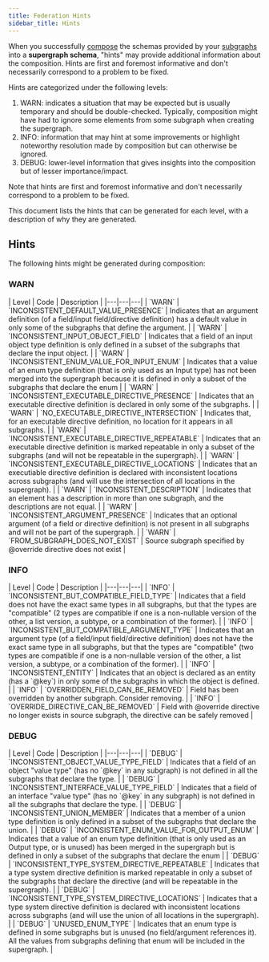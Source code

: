 ```yaml
---
title: Federation Hints
sidebar_title: Hints
---
```


When you successfully [compose](./federated-types/composition) the schemas provided by your [subgraphs](./subgraphs/) into a **supergraph schema**, "hints" may provide additional information about the composition. Hints are first and foremost informative and don't necessarily correspond to a problem to be fixed.

Hints are categorized under the following levels:
1. WARN: indicates a situation that may be expected but is usually temporary and should be double-checked. Typically, composition might have had to ignore some elements from some subgraph when creating the supergraph.
2. INFO: information that may hint at some improvements or highlight noteworthy resolution made by composition but can otherwise be ignored.
3. DEBUG: lower-level information that gives insights into the composition but of lesser importance/impact.

Note that hints are first and foremost informative and don't necessarily correspond to a problem to be fixed.

This document lists the hints that can be generated for each level, with a description of why they are generated.


## Hints

The following hints might be generated during composition:

### WARN

<div class="sticky-table">
| Level | Code | Description |
|---|---|---|
| `WARN` | `INCONSISTENT_DEFAULT_VALUE_PRESENCE` | Indicates that an argument definition (of a field/input field/directive definition) has a default value in only some of the subgraphs that define the argument. |
| `WARN` | `INCONSISTENT_INPUT_OBJECT_FIELD` | Indicates that a field of an input object type definition is only defined in a subset of the subgraphs that declare the input object. |
| `WARN` | `INCONSISTENT_ENUM_VALUE_FOR_INPUT_ENUM` | Indicates that a value of an enum type definition (that is only used as an Input type) has not been merged into the supergraph because it is defined in only a subset of the subgraphs that declare the enum |
| `WARN` | `INCONSISTENT_EXECUTABLE_DIRECTIVE_PRESENCE` | Indicates that an executable directive definition is declared in only some of the subgraphs. |
| `WARN` | `NO_EXECUTABLE_DIRECTIVE_INTERSECTION` | Indicates that, for an executable directive definition, no location for it appears in all subgraphs. |
| `WARN` | `INCONSISTENT_EXECUTABLE_DIRECTIVE_REPEATABLE` | Indicates that an executable directive definition is marked repeatable in only a subset of the subgraphs (and will not be repeatable in the supergraph). |
| `WARN` | `INCONSISTENT_EXECUTABLE_DIRECTIVE_LOCATIONS` | Indicates that an executiable directive definition is declared with inconsistent locations across subgraphs (and will use the intersection of all locations in the supergraph). |
| `WARN` | `INCONSISTENT_DESCRIPTION` | Indicates that an element has a description in more than one subgraph, and the descriptions are not equal. |
| `WARN` | `INCONSISTENT_ARGUMENT_PRESENCE` | Indicates that an optional argument (of a field or directive definition) is not present in all subgraphs and will not be part of the supergraph. |
| `WARN` | `FROM_SUBGRAPH_DOES_NOT_EXIST` | Source subgraph specified by @override directive does not exist |
</div>

### INFO

<div class="sticky-table">
| Level | Code | Description |
|---|---|---|
| `INFO` | `INCONSISTENT_BUT_COMPATIBLE_FIELD_TYPE` | Indicates that a field does not have the exact same types in all subgraphs, but that the types are "compatible" (2 types are compatible if one is a non-nullable version of the other, a list version, a subtype, or a combination of the former). |
| `INFO` | `INCONSISTENT_BUT_COMPATIBLE_ARGUMENT_TYPE` | Indicates that an argument type (of a field/input field/directive definition) does not have the exact same type in all subgraphs, but that the types are "compatible" (two types are compatible if one is a non-nullable version of the other, a list version, a subtype, or a combination of the former). |
| `INFO` | `INCONSISTENT_ENTITY` | Indicates that an object is declared as an entity (has a `@key`) in only some of the subgraphs in which the object is defined. |
| `INFO` | `OVERRIDDEN_FIELD_CAN_BE_REMOVED` | Field has been overridden by another subgraph. Consider removing. |
| `INFO` | `OVERRIDE_DIRECTIVE_CAN_BE_REMOVED` | Field with @override directive no longer exists in source subgraph, the directive can be safely removed |
</div>

### DEBUG

<div class="sticky-table">
| Level | Code | Description |
|---|---|---|
| `DEBUG` | `INCONSISTENT_OBJECT_VALUE_TYPE_FIELD` | Indicates that a field of an object "value type" (has no `@key` in any subgraph) is not defined in all the subgraphs that declare the type. |
| `DEBUG` | `INCONSISTENT_INTERFACE_VALUE_TYPE_FIELD` | Indicates that a field of an interface "value type" (has no `@key` in any subgraph) is not defined in all the subgraphs that declare the type. |
| `DEBUG` | `INCONSISTENT_UNION_MEMBER` | Indicates that a member of a union type definition is only defined in a subset of the subgraphs that declare the union. |
| `DEBUG` | `INCONSISTENT_ENUM_VALUE_FOR_OUTPUT_ENUM` | Indicates that a value of an enum type definition (that is only used as an Output type, or is unused) has been merged in the supergraph but is defined in only a subset of the subgraphs that declare the enum |
| `DEBUG` | `INCONSISTENT_TYPE_SYSTEM_DIRECTIVE_REPEATABLE` | Indicates that a type system directive definition is marked repeatable in only a subset of the subgraphs that declare the directive (and will be repeatable in the supergraph). |
| `DEBUG` | `INCONSISTENT_TYPE_SYSTEM_DIRECTIVE_LOCATIONS` | Indicates that a type system directive definition is declared with inconsistent locations across subgraphs (and will use the union of all locations in the supergraph). |
| `DEBUG` | `UNUSED_ENUM_TYPE` | Indicates that an enum type is defined in some subgraphs but is unused (no field/argument references it). All the values from subgraphs defining that enum will be included in the supergraph. |
</div>
